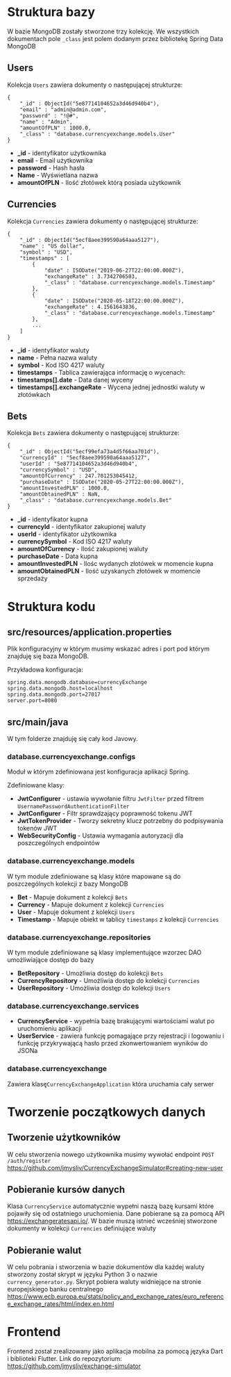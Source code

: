 # Struktura bazy

W bazie MongoDB zostały stworzone trzy kolekcję. We wszystkich dokumentach
pole `_class` jest polem dodanym przez bibliotekę Spring Data MongoDB

## Users

Kolekcja `Users` zawiera dokumenty o następującej strukturze:

```
{
    "_id" : ObjectId("5e87714104652a3d46d940b4"),
    "email" : "admin@admin.com",
    "password" : "!@#",
    "name" : "Admin",
    "amountOfPLN" : 1000.0,
    "_class" : "database.currencyexchange.models.User"
}
```

- **_id** - identyfikator użytkownika
- **email** - Email użytkownika
- **password** - Hash hasła
- **Name** - Wyświetlana nazwa
- **amountOfPLN** - Ilość złotówek którą posiada użytkownik

## Currencies

Kolekcja `Currencies` zawiera dokumenty o następującej strukturze:

```
{
    "_id" : ObjectId("5ecf8aee399590a64aaa5127"),
    "name" : "US dollar",
    "symbol" : "USD",
    "timestamps" : [ 
        {
            "date" : ISODate("2019-06-27T22:00:00.000Z"),
            "exchangeRate" : 3.7342706503,
            "_class" : "database.currencyexchange.models.Timestamp"
        }, 
        {
            "date" : ISODate("2020-05-18T22:00:00.000Z"),
            "exchangeRate" : 4.1561643836,
            "_class" : "database.currencyexchange.models.Timestamp"
        }, 
        ...
    ]
}
```

- **_id** - identyfikator waluty
- **name** - Pełna nazwa waluty
- **symbol** - Kod ISO 4217 waluty
- **timestamps** - Tablica zawierająca informację o wycenach:
- **timestamps[].date** - Data danej wyceny
- **timestamps[].exchangeRate** - Wycena jednej jednostki waluty w złotówkach

## Bets

Kolekcja `Bets` zawiera dokumenty o następującej strukturze:

```
{
    "_id" : ObjectId("5ecf99efa73a4d5f66aa701d"),
    "currencyId" : "5ecf8aee399590a64aaa5127",
    "userId" : "5e87714104652a3d46d940b4",
    "currencySymbol" : "USD",
    "amountOfCurrency" : 247.701253045412,
    "purchaseDate" : ISODate("2020-05-27T22:00:00.000Z"),
    "amountInvestedPLN" : 1000.0,
    "amountObtainedPLN" : NaN,
    "_class" : "database.currencyexchange.models.Bet"
}
```

- **_id** - identyfikator kupna
- **currencyId** - identyfikator zakupionej waluty
- **userId** - identyfikator użytkownika
- **currencySymbol** - Kod ISO 4217 waluty
- **amountOfCurrency** - Ilość zakupionej waluty
- **purchaseDate** - Data kupna
- **amountInvestedPLN** - Ilośc wydanych złotówek w momencie kupna
- **amountObtainedPLN** - Ilość uzyskanych złotówek w momencie sprzedaży

# Struktura kodu

## src/resources/application.properties

Plik konfiguracyjny w którym musimy wskazać adres i port pod którym znajduję się baza MongoDB.

Przykładowa konfiguracja:

```properties
spring.data.mongodb.database=currencyExchange
spring.data.mongodb.host=localhost
spring.data.mongodb.port=27017
server.port=8080
```

## src/main/java

W tym folderze znajduję się cały kod Javowy.

### database.currencyexchange.configs

Moduł w którym zdefiniowana jest konfiguracja aplikacji Spring.

Zdefiniowane klasy:

- **JwtConfigurer** - ustawia wywołanie filtru `JwtFilter` przed filtrem `UsernamePasswordAuthenticationFilter`
- **JwtConfigurer** - Filtr sprawdzający poprawność tokenu JWT
- **JwtTokenProvider** - Tworzy sekretny klucz potrzebny do podpisywania tokenów JWT
- **WebSecurityConfig** - Ustawia wymagania autoryzacji dla poszczególnych endpointów

### database.currencyexchange.models

W tym module zdefiniowane są klasy które mapowane są do poszczególnych kolekcji z bazy MongoDB

- **Bet** - Mapuje dokument z kolekcji `Bets`
- **Currency** - Mapuje dokument z kolekcji `Currencies`
- **User** - Mapuje dokument z kolekcji `Users`
- **Timestamp** - Mapuje obiekt w tablicy `timestamps` z kolekcji `Currencies`

### database.currencyexchange.repositories

W tym module zdefiniowane są klasy implementujące wzorzec DAO umożliwiające dostęp do bazy

- **BetRepository** - Umożliwia dostęp do kolekcji `Bets`
- **CurrencyRepository** - Umożliwia dostęp do kolekcji `Currencies`
- **UserRepository** - Umożliwia dostęp do kolekcji `Users`

### database.currencyexchange.services

- **CurrencyService** - wypełnia bazę brakującymi wartościami walut po uruchomieniu aplikacji
- **UserService** - zawiera funkcję pomagające przy rejestracji i logowaniu i funkcję przykrywającą hasło przed zkonwertowaniem wyników do JSONa

### database.currencyexchange

Zawiera klasę`CurrencyExchangeApplication` która uruchamia cały serwer

# Tworzenie początkowych danych

## Tworzenie użytkowników
W celu stworzenia nowego użytkownika musimy wywołać endpoint `POST /auth/register` https://github.com/jmysliv/CurrencyExchangeSimulator#creating-new-user

## Pobieranie kursów danych

Klasa `CurrencyService` automatycznie wypełni naszą bazę kursami które pojawiły się od ostatniego uruchomienia.
Dane pobierane są za pomocą API https://exchangeratesapi.io/. W bazie muszą istnieć wcześniej stworzone dokumenty
w kolekcji `Currencies` definiujące waluty

## Pobieranie walut

W celu pobrania i stworzenia w bazie dokumentów dla każdej waluty stworzony został skrypt w języku Python 3
o nazwie `currency_generator.py`. Skrypt pobiera waluty widniejące na stronie europejskiego
banku centralnego https://www.ecb.europa.eu/stats/policy_and_exchange_rates/euro_reference_exchange_rates/html/index.en.html

# Frontend

Frontend został zrealizowany jako aplikacja mobilna za pomocą języka Dart i biblioteki Flutter.
Link do repozytorium: https://github.com/jmysliv/exchange-simulator
